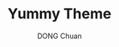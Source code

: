 ---
title: "Yummy Theme"
github: https://github.com/DONGChuan/Yummy-Jekyll
demo: http://dongchuan.github.io/
author: DONG Chuan
draft: true
ssg:
  - Jekyll
cms:
  - No Cms
---